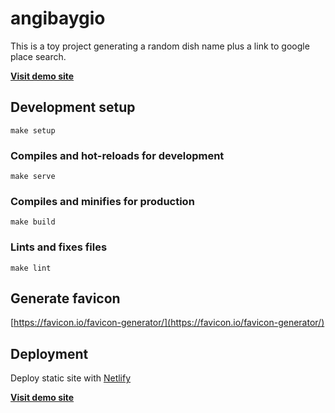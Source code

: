 # angibaygio
This is a toy project generating a random dish name plus a link to google place search.

[**Visit demo site**](https://angibaygio.info/)

## Development setup
```
make setup
```

### Compiles and hot-reloads for development
```
make serve
```

### Compiles and minifies for production
```
make build
```

### Lints and fixes files
```
make lint
```

## Generate favicon
[https://favicon.io/favicon-generator/](https://favicon.io/favicon-generator/)


## Deployment
Deploy static site with [Netlify](https://www.netlify.com/)

[**Visit demo site**](https://angibaygio.info/)
